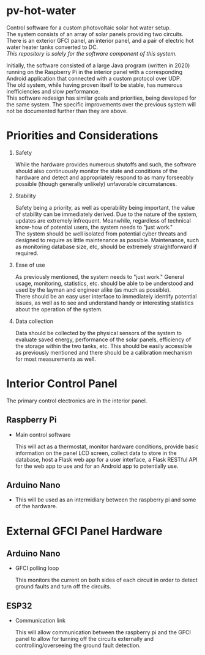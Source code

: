 # pv-hot-water

Control software for a custom photovoltaic solar hot water setup.  
The system consists of an array of solar panels providing two circuits.
There is an exterior GFCI panel, an interior panel, and a pair of electric
hot water heater tanks converted to DC.  
*This repository is solely for the software component of this system.*

Initially, the software consisted of a large Java program (written in 2020)
running on the Raspberry Pi in the interior panel with a corresponding
Android application that connected with a custom protocol over UDP.  
The old system, while having proven itself to be stable, has numerous
inefficiencies and slow performance.  
This software redesign has similar goals and priorities, being developed
for the same system. The specific improvements over the previous system will
not be documented further than they are above.

# Priorities and Considerations
1. Safety
   
   While the hardware provides numerous shutoffs and such, the software should also
   continuously monitor the state and conditions of the hardware and detect and
   appropriately respond to as many forseeably possible (though generally unlikely)
   unfavorable circumstances.
   
3. Stability

   Safety being a priority, as well as operability being important, the value of
   stability can be immediately derived. Due to the nature of the system, updates
   are extremely infrequent. Meanwhile, regardless of technical know-how of
   potential users, the system needs to "just work."  
   The system should be well isolated from potential cyber threats and designed
   to require as little maintenance as possible. Maintenance, such as
   monitoring database size, etc, should be extremely straightforward if required.
   
5. Ease of use

   As previously mentioned, the system needs to "just work."
   General usage, monitoring, statistics, etc. should be able to be understood
   and used by the layman and engineer alike (as much as possible).  
   There should be an easy user interface to immediately identify
   potential issues, as well as to see and understand handy or
   interesting statistics about the operation of the system.
   
7. Data collection

   Data should be collected by the physical sensors of the system to evaluate
   saved energy, performance of the solar panels, efficiency of the storage
   within the two tanks, etc.
   This should be easily accessible as previously mentioned and there should
   be a calibration mechanism for most measurements as well.

# Interior Control Panel
The primary control electronics are in the interior panel.

## Raspberry Pi
- Main control software
  
  This will act as a thermostat, monitor hardware conditions, provide basic
  information on the panel LCD screen, collect data to store in the database,
  host a Flask web app for a user interface, a Flask RESTful API for the
  web app to use and for an Android app to potentially use.

## Arduino Nano
- This will be used as an intermidiary between the raspberry pi and some of the hardware.

# External GFCI Panel Hardware

## Arduino Nano
- GFCI polling loop
  
  This monitors the current on both sides of each circuit in order to
  detect ground faults and turn off the circuits.

## ESP32
- Communication link

  This will allow communication between the raspberry pi and the GFCI panel
  to allow for turning off the circuits externally and controlling/overseeing the
  ground fault detection.

